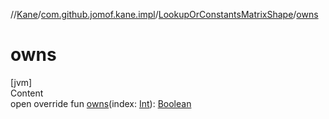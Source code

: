 //[Kane](../../index.md)/[com.github.jomof.kane.impl](../index.md)/[LookupOrConstantsMatrixShape](index.md)/[owns](owns.md)



# owns  
[jvm]  
Content  
open override fun [owns](owns.md)(index: [Int](https://kotlinlang.org/api/latest/jvm/stdlib/kotlin/-int/index.html)): [Boolean](https://kotlinlang.org/api/latest/jvm/stdlib/kotlin/-boolean/index.html)  



